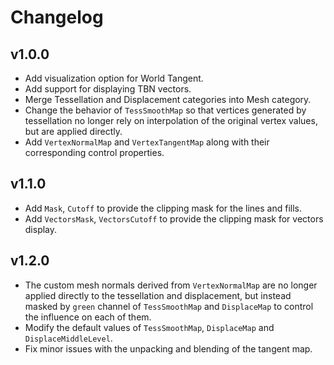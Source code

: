# Changelog

## v1.0.0
- Add visualization option for World Tangent.
- Add support for displaying TBN vectors.
- Merge Tessellation and Displacement categories into Mesh category.
- Change the behavior of `TessSmoothMap` so that vertices generated by tessellation no longer rely on interpolation of the original vertex values, but are applied directly.
- Add `VertexNormalMap` and `VertexTangentMap` along with their corresponding control properties.

## v1.1.0
- Add `Mask`, `Cutoff` to provide the clipping mask for the lines and fills.
- Add `VectorsMask`, `VectorsCutoff` to provide the clipping mask for vectors display.

## v1.2.0
- The custom mesh normals derived from `VertexNormalMap` are no longer applied directly to the tessellation and displacement, but instead masked by `green` channel of `TessSmoothMap` and `DisplaceMap` to control the influence on each of them.
- Modify the default values of `TessSmoothMap`, `DisplaceMap` and `DisplaceMiddleLevel`.
- Fix minor issues with the unpacking and blending of the tangent map.
